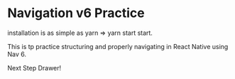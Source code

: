 # Navigation v6 Practice

installation is as simple as yarn => yarn start start.

This is tp practice structuring and properly navigating in React Native using Nav 6.

Next Step Drawer!